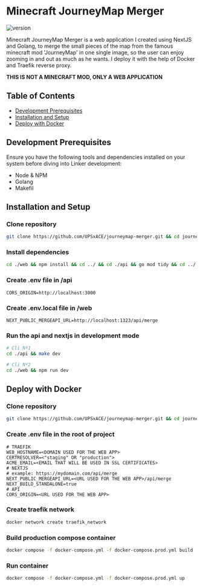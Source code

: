 # Minecraft JourneyMap Merger

![version](https://img.shields.io/badge/version-v1.0.0--alpha-blue)

Minecraft JourneyMap Merger is a web application I created using NextJS and Golang, to merge the small pieces of the map from the famous minecraft mod 'JourneyMap' in one single image, so the user can enjoy zooming in and out as much as he wants. I deploy it with the help of Docker and Traefik reverse proxy.

<strong>THIS IS NOT A MINECRAFT MOD, ONLY A WEB APPLICATION</strong>

## Table of Contents

- [Development Prerequisites](#development-prerequisites)
- [Installation and Setup](#installation-and-setup)
- [Deploy with Docker](#deploy-with-docker)

## Development Prerequisites

Ensure you have the following tools and dependencies installed on your system before diving into Linker development:

- Node & NPM
- Golang
- Makefil

## Installation and Setup

### Clone repository

```bash
git clone https://github.com/UPSxACE/journeymap-merger.git && cd journeymap-merger
```

### Install dependencies

```bash
cd ./web && npm install && cd ../ && cd ./api && go mod tidy && cd ../
```

### Create .env file in /api

```env
CORS_ORIGIN=http://localhost:3000
```

### Create .env.local file in /web

```env
NEXT_PUBLIC_MERGEAPI_URL=http://localhost:1323/api/merge
```

### Run the api and nextjs in development mode

```bash
# Cli Nº1
cd ./api && make dev
```

```bash
# Cli Nº2
cd ./web && npm run dev
```

## Deploy with Docker

### Clone repository

```bash
git clone https://github.com/UPSxACE/journeymap-merger.git && cd journeymap-merger
```

### Create .env file in the root of project

```env
# TRAEFIK
WEB_HOSTNAME=<DOMAIN USED FOR THE WEB APP>
CERTRESOLVER=<"staging" OR "production">
ACME_EMAIL=<EMAIL THAT WILL BE USED IN SSL CERTIFICATES>
# NEXTJS
# example: https://mydomain.com/api/merge
NEXT_PUBLIC_MERGEAPI_URL=<URL USED FOR THE WEB APP>/api/merge
NEXT_BUILD_STANDALONE=true
# API
CORS_ORIGIN=<URL USED FOR THE WEB APP>
```

### Create traefik network

```bash
docker network create traefik_network
```

### Build production compose container

```bash
docker compose -f docker-compose.yml -f docker-compose.prod.yml build
```

### Run container

```bash
docker compose -f docker-compose.yml -f docker-compose.prod.yml up
```

